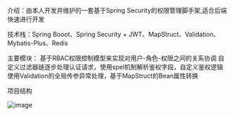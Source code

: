 介绍：由本人开发并维护的一套基于Spring Security的权限管理脚手架,适合后端快速进行开发

技术栈：Spring Booot、Spring Security + JWT、MapStruct、Validation、Mybatis-Plus、Redis

主要模块：
基于RBAC权限控制模型来实现对用户-角色-权限之间的关系协调
自定义过滤器链逐步处理认证请求，使用spel机制解析鉴权字段，自定义鉴权逻辑
使用Validation的全局传参异常处理，基于MapStruct的Bean属性转换

项目结构

![image](https://github.com/user-attachments/assets/62ed021e-54d3-4f9e-8d6b-dd5be324a0da)


